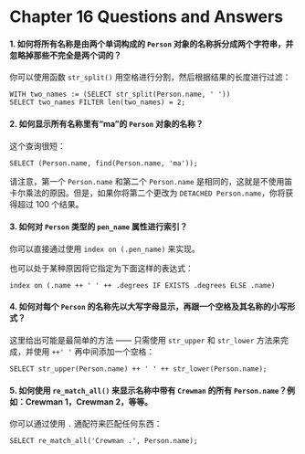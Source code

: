 # Chapter 16 Questions and Answers

#### 1. 如何将所有名称是由两个单词构成的 `Person` 对象的名称拆分成两个字符串，并忽略掉那些不完全是两个词的？

你可以使用函数 `str_split()` 用空格进行分割，然后根据结果的长度进行过滤：

```edgeql
WITH two_names := (SELECT str_split(Person.name, ' '))
SELECT two_names FILTER len(two_names) = 2;
```

#### 2. 如何显示所有名称里有“ma”的 `Person` 对象的名称？

这个查询很短：

```edgeql
SELECT (Person.name, find(Person.name, 'ma'));
```

请注意，第一个 `Person.name` 和第二个 `Person.name` 是相同的，这就是不使用笛卡尔乘法的原因。但是，如果你将第二个更改为 `DETACHED Person.name`，你将获得超过 100 个结果。

#### 3. 如何对 `Person` 类型的 `pen_name` 属性进行索引？

你可以直接通过使用 `index on (.pen_name)` 来实现。

也可以处于某种原因将它指定为下面这样的表达式：

```sdl
index on (.name ++ ' ' ++ .degrees IF EXISTS .degrees ELSE .name)
```

#### 4. 如何对每个 `Person` 的名称先以大写字母显示，再跟一个空格及其名称的小写形式？

这里给出可能是最简单的方法 —— 只需使用 `str_upper` 和 `str_lower` 方法来完成，并使用 `++' '` 再中间添加一个空格：

```edgeql
SELECT str_upper(Person.name) ++ ' ' ++ str_lower(Person.name);
```

#### 5. 如何使用 `re_match_all()` 来显示名称中带有 `Crewman` 的所有 `Person.name`？例如：Crewman 1，Crewman 2，等等。

你可以通过使用 `.` 通配符来匹配任何东西：

```edgeql
SELECT re_match_all('Crewman .', Person.name);
```

